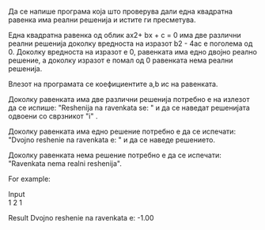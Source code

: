 Да се напише програма која што проверува дали една квадратна равенка има реални решенија и истите ги пресметува.

Една квадратна равенка од облик aх2+ bх + c = 0 има две различни реални решенија доколку вредноста на изразот b2 - 4ас е поголема од 0. Доколку вредноста на изразот е 0, равенката има едно двојно реално решение, а доколку изразот е помал од 0 равенката нема реални решенија.

Влезот на програмата се коефициентите a,b иc на равенката.

Доколку равенката има две различни решенија потребно е на излезот да се испише: "Reshenija na ravenkata se: " и да се наведат решенијата одвоени со сврзникот "i" .

Доколку равенката има едно решение потребно е да се испечати: "Dvojno reshenie na ravenkata e: " и да се наведе решението.

Доколку равенката нема решение потребно е да се испечати: "Ravenkata nema realni reshenija".

For example:

Input	
1 2 1

Result
Dvojno reshenie na ravenkata e: -1.00
